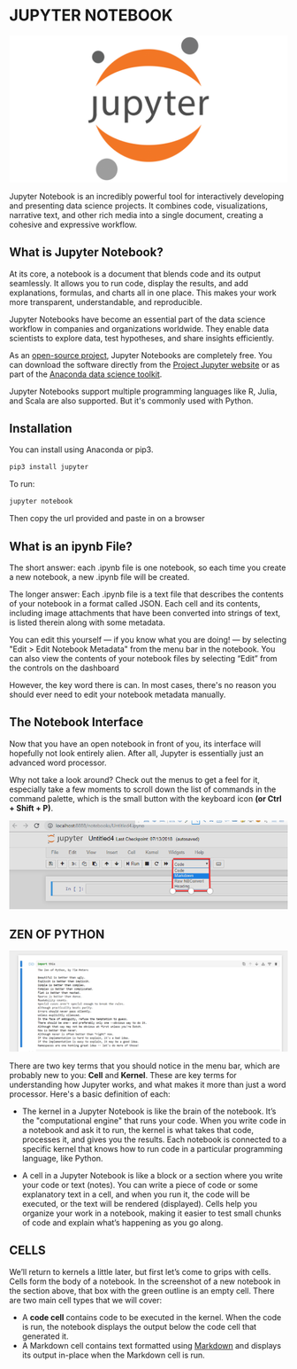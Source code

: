 # JUPYTER NOTEBOOK

![Jupyter logo](https://github.com/leone-nyaga/Data_Analysis/blob/main/images/jupyter.png)

Jupyter Notebook is an incredibly powerful tool for interactively developing and presenting data science projects. It combines code, visualizations, narrative text, and other rich media into a single document, creating a cohesive and expressive workflow.

## What is Jupyter Notebook?

At its core, a notebook is a document that blends code and its output seamlessly. It allows you to run code, display the results, and add explanations, formulas, and charts all in one place. This makes your work more transparent, understandable, and reproducible.

Jupyter Notebooks have become an essential part of the data science workflow in companies and organizations worldwide. They enable data scientists to explore data, test hypotheses, and share insights efficiently.

As an [open-source project](https://jupyter.org), Jupyter Notebooks are completely free. You can download the software directly from the [Project Jupyter website](https://jupyter.org/install) or as part of the [Anaconda data science toolkit](https://jupyter.org/install).

Jupyter Notebooks support multiple programming languages like R, Julia, and Scala are also supported. But it's commonly used with Python.

## Installation

You can install using Anaconda or pip3.

```bash
pip3 install jupyter
```

To run:

```bash
jupyter notebook
```

Then copy the url provided and paste in on a browser

## What is an ipynb File?

The short answer: each .ipynb file is one notebook, so each time you create a new notebook, a new .ipynb file will be created.

The longer answer: Each .ipynb file is a text file that describes the contents of your notebook in a format called JSON. Each cell and its contents, including image attachments that have been converted into strings of text, is listed therein along with some metadata.

You can edit this yourself — if you know what you are doing! — by selecting "Edit > Edit Notebook Metadata" from the menu bar in the notebook. You can also view the contents of your notebook files by selecting “Edit” from the controls on the dashboard

However, the key word there is can. In most cases, there's no reason you should ever need to edit your notebook metadata manually.

## The Notebook Interface

Now that you have an open notebook in front of you, its interface will hopefully not look entirely alien. After all, Jupyter is essentially just an advanced word processor.

Why not take a look around? Check out the menus to get a feel for it, especially take a few moments to scroll down the list of commands in the command palette, which is the small button with the keyboard icon **(or Ctrl + Shift + P)**.

![jupyter interface](https://github.com/leone-nyaga/Data_Analysis/blob/main/images/jupyter%20notebook%20interface.png)

## ZEN OF PYTHON

![zen of python](https://github.com/leone-nyaga/Data_Analysis/blob/main/images/zen%20of%20python.png)

There are two key terms that you should notice in the menu bar, which are probably new to you: **Cell** and **Kernel**. These are key terms for understanding how Jupyter works, and what makes it more than just a word processor. Here's a basic definition of each:

+ The kernel in a Jupyter Notebook is like the brain of the notebook. It’s the "computational engine" that runs your code. When you write code in a notebook and ask it to run, the kernel is what takes that code, processes it, and gives you the results. Each notebook is connected to a specific kernel that knows how to run code in a particular programming language, like Python.

+ A cell in a Jupyter Notebook is like a block or a section where you write your code or text (notes). You can write a piece of code or some explanatory text in a cell, and when you run it, the code will be executed, or the text will be rendered (displayed). Cells help you organize your work in a notebook, making it easier to test small chunks of code and explain what’s happening as you go along.

## CELLS

We’ll return to kernels a little later, but first let’s come to grips with cells. Cells form the body of a notebook. In the screenshot of a new notebook in the section above, that box with the green outline is an empty cell. There are two main cell types that we will cover:

+ A **code cell** contains code to be executed in the kernel. When the code is run, the notebook displays the output below the code cell that generated it.
+ A Markdown cell contains text formatted using [Markdown](https://www.markdownguide.org/basic-syntax/) and displays its output in-place when the Markdown cell is run.
